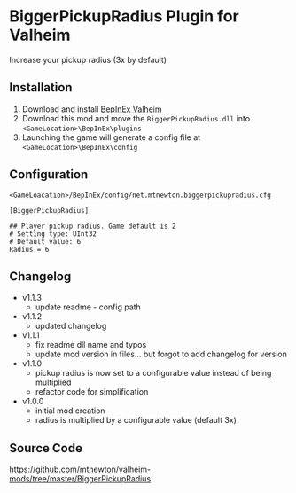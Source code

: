 # BiggerPickupRadius Plugin for Valheim
Increase your pickup radius (3x by default)

## Installation
1. Download and install [BepInEx Valheim](https://valheim.thunderstore.io/package/denikson/BepInExPack_Valheim/)
2. Download this mod and move the `BiggerPickupRadius.dll` into `<GameLocation>\BepInEx\plugins`
3. Launching the game will generate a config file at `<GameLocation>\BepInEx\config`

## Configuration
`<GameLoacation>/BepInEx/config/net.mtnewton.biggerpickupradius.cfg`
```
[BiggerPickupRadius]

## Player pickup radius. Game default is 2
# Setting type: UInt32
# Default value: 6
Radius = 6
```

## Changelog
- v1.1.3
  - update readme - config path
- v1.1.2
  - updated changelog
- v1.1.1
  - fix readme dll name and typos
  - update mod version in files... but forgot to add changelog for version
- v1.1.0
  - pickup radius is now set to a configurable value instead of being multiplied
  - refactor code for simplification
- v1.0.0
  - initial mod creation
  - radius is multiplied by a configurable value (default 3x)

## Source Code
https://github.com/mtnewton/valheim-mods/tree/master/BiggerPickupRadius
